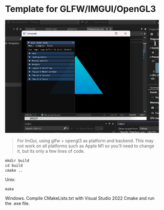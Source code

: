 # Template for GLFW/IMGUI/OpenGL3

![Example](./example.png)
> For ImGui, using glfw + opengl3 as platform and backend. 
This may not work on all platforms such as Apple M1 so you'll need to change it, but its only a few lines of code.

```
mkdir build
cd build
cmake ..
```
Unix:
```
make
```
Windows. Compile CMakeLists.txt with Visual Studio 2022 Cmake and run the .exe file.
